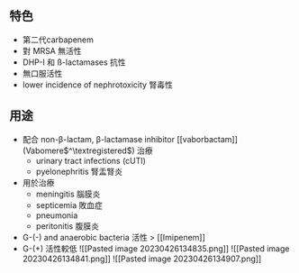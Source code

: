 ## 特色
- 第二代carbapenem
- 對 MRSA 無活性
- DHP-I 和 ß-lactamases 抗性
- 無口服活性
- lower incidence of nephrotoxicity 腎毒性
## 用途
- 配合 non-β-lactam, β-lactamase inhibitor [[vaborbactam]] (Vabomere$^\textregistered$) 治療
	- urinary tract infections (cUTI) 
	- pyelonephritis 腎盂腎炎
- 用於治療
	- meningitis 腦膜炎
	- septicemia 敗血症
	- pneumonia
	- peritonitis 腹膜炎
- G-(-) and anaerobic bacteria 活性 > [[Imipenem]] 
- G-(+) 活性較低
![[Pasted image 20230426134835.png]]
![[Pasted image 20230426134841.png]]
![[Pasted image 20230426134907.png]]